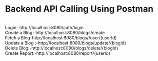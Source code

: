 
<h1>Backend API Calling Using Postman</h1></br>
Login- http://localhost:8080/auth/login</br>
Create a Blog- http://localhost:8080/blogs/create</br>
Fetch a Blog-http://localhost:8080/blogs//user/{userId}</br>
Update  a Blog :-http://localhost:8080/blogs/update/{blogId}</br>
Delete Blog:-http://localhost:8080/blogs/delete/{blogId}</br>
Create Report:-http://localhost:8080/report/{userId}</br>
